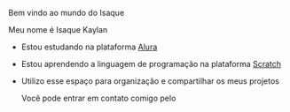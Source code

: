 Bem vindo ao mundo do Isaque

Meu nome é Isaque Kaylan
- Estou estudando na plataforma [Alura](https://www.alura.com.br/)
- Estou aprendendo a linguagem de programação na plataforma  [Scratch](https://scratch.mid.edu/)
- Utilizo esse espaço para organização e compartilhar os meus projetos

   Você pode entrar em contato comigo pelo






